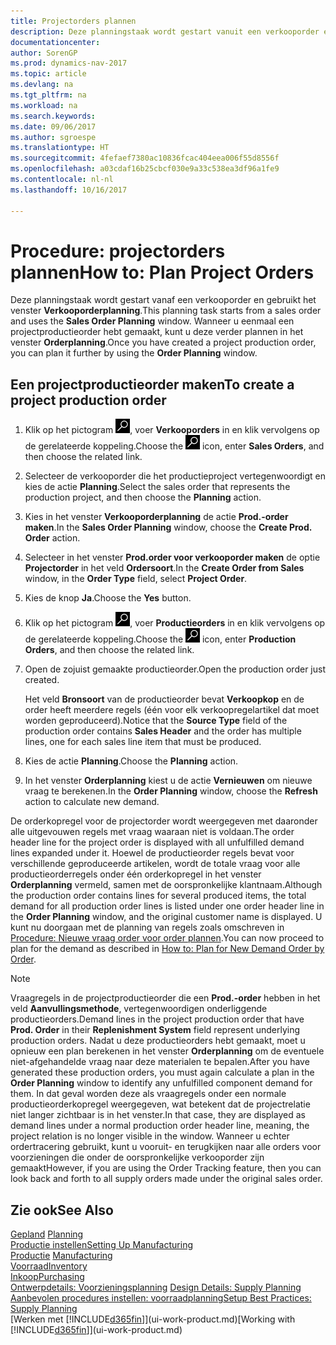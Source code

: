 ```yaml
---
title: Projectorders plannen
description: Deze planningstaak wordt gestart vanuit een verkooporder en gebruikt het venster **Verkooporderplanning**. Wanneer u eenmaal een projectproductieorder hebt gemaakt, kunt u deze verder plannen in het venster **Orderplanning**.
documentationcenter: 
author: SorenGP
ms.prod: dynamics-nav-2017
ms.topic: article
ms.devlang: na
ms.tgt_pltfrm: na
ms.workload: na
ms.search.keywords: 
ms.date: 09/06/2017
ms.author: sgroespe
ms.translationtype: HT
ms.sourcegitcommit: 4fefaef7380ac10836fcac404eea006f55d8556f
ms.openlocfilehash: a03cdaf16b25cbcf030e9a33c538ea3df96a1fe9
ms.contentlocale: nl-nl
ms.lasthandoff: 10/16/2017

---
```

# <a name="how-to-plan-project-orders"></a><span data-ttu-id="fa931-104">Procedure: projectorders plannen</span><span class="sxs-lookup"><span data-stu-id="fa931-104">How to: Plan Project Orders</span></span>
<span data-ttu-id="fa931-105">Deze planningstaak wordt gestart vanaf een verkooporder en gebruikt het venster **Verkooporderplanning**.</span><span class="sxs-lookup"><span data-stu-id="fa931-105">This planning task starts from a sales order and uses the **Sales Order Planning** window.</span></span> <span data-ttu-id="fa931-106">Wanneer u eenmaal een projectproductieorder hebt gemaakt, kunt u deze verder plannen in het venster **Orderplanning**.</span><span class="sxs-lookup"><span data-stu-id="fa931-106">Once you have created a project production order, you can plan it further by using the **Order Planning** window.</span></span>  

## <a name="to-create-a-project-production-order"></a><span data-ttu-id="fa931-107">Een projectproductieorder maken</span><span class="sxs-lookup"><span data-stu-id="fa931-107">To create a project production order</span></span>  

1.  <span data-ttu-id="fa931-108">Klik op het pictogram ![Zoeken naar pagina of rapport](media/ui-search/search_small.png "pictogram Zoeken naar pagina of rapport"), voer **Verkooporders** in en klik vervolgens op de gerelateerde koppeling.</span><span class="sxs-lookup"><span data-stu-id="fa931-108">Choose the ![Search for Page or Report](media/ui-search/search_small.png "Search for Page or Report icon") icon, enter **Sales Orders**, and then choose the related link.</span></span>  
2.  <span data-ttu-id="fa931-109">Selecteer de verkooporder die het productieproject vertegenwoordigt en kies de actie **Planning**.</span><span class="sxs-lookup"><span data-stu-id="fa931-109">Select the sales order that represents the production project, and then choose the **Planning** action.</span></span>  
4.  <span data-ttu-id="fa931-110">Kies in het venster **Verkooporderplanning** de actie **Prod.-order maken**.</span><span class="sxs-lookup"><span data-stu-id="fa931-110">In the **Sales Order Planning** window, choose  the **Create Prod. Order** action.</span></span>  
5.  <span data-ttu-id="fa931-111">Selecteer in het venster **Prod.order voor verkooporder maken** de optie **Projectorder** in het veld **Ordersoort**.</span><span class="sxs-lookup"><span data-stu-id="fa931-111">In the **Create Order from Sales** window, in the **Order Type** field, select **Project Order**.</span></span>  
6.  <span data-ttu-id="fa931-112">Kies de knop **Ja**.</span><span class="sxs-lookup"><span data-stu-id="fa931-112">Choose the **Yes** button.</span></span>  
7.  <span data-ttu-id="fa931-113">Klik op het pictogram ![Zoeken naar pagina of rapport](media/ui-search/search_small.png "pictogram Zoeken naar pagina of rapport"), voer **Productieorders** in en klik vervolgens op de gerelateerde koppeling.</span><span class="sxs-lookup"><span data-stu-id="fa931-113">Choose the ![Search for Page or Report](media/ui-search/search_small.png "Search for Page or Report icon") icon, enter **Production Orders**, and then choose the related link.</span></span>
8. <span data-ttu-id="fa931-114">Open de zojuist gemaakte productieorder.</span><span class="sxs-lookup"><span data-stu-id="fa931-114">Open the production order just created.</span></span>  

    <span data-ttu-id="fa931-115">Het veld **Bronsoort** van de productieorder bevat **Verkoopkop** en de order heeft meerdere regels (één voor elk verkoopregelartikel dat moet worden geproduceerd).</span><span class="sxs-lookup"><span data-stu-id="fa931-115">Notice that the **Source Type** field of the production order contains **Sales Header** and the order has multiple lines, one for each sales line item that must be produced.</span></span>  
9. <span data-ttu-id="fa931-116">Kies de actie **Planning**.</span><span class="sxs-lookup"><span data-stu-id="fa931-116">Choose the **Planning** action.</span></span>
10. <span data-ttu-id="fa931-117">In het venster **Orderplanning** kiest u de actie **Vernieuwen** om nieuwe vraag te berekenen.</span><span class="sxs-lookup"><span data-stu-id="fa931-117">In the **Order Planning** window, choose the **Refresh** action to calculate new demand.</span></span>  

<span data-ttu-id="fa931-118">De orderkopregel voor de projectorder wordt weergegeven met daaronder alle uitgevouwen regels met vraag waaraan niet is voldaan.</span><span class="sxs-lookup"><span data-stu-id="fa931-118">The order header line for the project order is displayed with all unfulfilled demand lines expanded under it.</span></span> <span data-ttu-id="fa931-119">Hoewel de productieorder regels bevat voor verschillende geproduceerde artikelen, wordt de totale vraag voor alle productieorderregels onder één orderkopregel in het venster **Orderplanning** vermeld, samen met de oorspronkelijke klantnaam.</span><span class="sxs-lookup"><span data-stu-id="fa931-119">Although the production order contains lines for several produced items, the total demand for all production order lines is listed under one order header line in the **Order Planning** window, and the original customer name is displayed.</span></span> <span data-ttu-id="fa931-120">U kunt nu doorgaan met de planning van regels zoals omschreven in [Procedure: Nieuwe vraag order voor order plannen](production-how-to-plan-for-new-demand.md).</span><span class="sxs-lookup"><span data-stu-id="fa931-120">You can now proceed to plan for the demand as described in [How to: Plan for New Demand Order by Order](production-how-to-plan-for-new-demand.md).</span></span>  

> [!NOTE]  
>  <span data-ttu-id="fa931-121">Vraagregels in de projectproductieorder die een **Prod.-order** hebben in het veld **Aanvullingsmethode**, vertegenwoordigen onderliggende productieorders.</span><span class="sxs-lookup"><span data-stu-id="fa931-121">Demand lines in the project production order that have **Prod. Order** in their **Replenishment System** field represent underlying production orders.</span></span> <span data-ttu-id="fa931-122">Nadat u deze productieorders hebt gemaakt, moet u opnieuw een plan berekenen in het venster **Orderplanning** om de eventuele niet-afgehandelde vraag naar deze materialen te bepalen.</span><span class="sxs-lookup"><span data-stu-id="fa931-122">After you have generated these production orders, you must again calculate a plan in the **Order Planning** window to identify any unfulfilled component demand for them.</span></span> <span data-ttu-id="fa931-123">In dat geval worden deze als vraagregels onder een normale productieorderkopregel weergegeven, wat betekent dat de projectrelatie niet langer zichtbaar is in het venster.</span><span class="sxs-lookup"><span data-stu-id="fa931-123">In that case, they are displayed as demand lines under a normal production order header line, meaning, the project relation is no longer visible in the window.</span></span> <span data-ttu-id="fa931-124">Wanneer u echter ordertracering gebruikt, kunt u vooruit- en terugkijken naar alle orders voor voorzieningen die onder de oorspronkelijke verkooporder zijn gemaakt</span><span class="sxs-lookup"><span data-stu-id="fa931-124">However, if you are using the Order Tracking feature, then you can look back and forth to all supply orders made under the original sales order.</span></span>  

## <a name="see-also"></a><span data-ttu-id="fa931-125">Zie ook</span><span class="sxs-lookup"><span data-stu-id="fa931-125">See Also</span></span>
<span data-ttu-id="fa931-126">[Gepland](production-planning.md) </span><span class="sxs-lookup"><span data-stu-id="fa931-126">[Planning](production-planning.md) </span></span>  
[<span data-ttu-id="fa931-127">Productie instellen</span><span class="sxs-lookup"><span data-stu-id="fa931-127">Setting Up Manufacturing</span></span>](production-configure-production-processes.md)  
<span data-ttu-id="fa931-128">[Productie](production-manage-manufacturing.md)  </span><span class="sxs-lookup"><span data-stu-id="fa931-128">[Manufacturing](production-manage-manufacturing.md)  </span></span>  
[<span data-ttu-id="fa931-129">Voorraad</span><span class="sxs-lookup"><span data-stu-id="fa931-129">Inventory</span></span>](inventory-manage-inventory.md)  
[<span data-ttu-id="fa931-130">Inkoop</span><span class="sxs-lookup"><span data-stu-id="fa931-130">Purchasing</span></span>](purchasing-manage-purchasing.md)  
<span data-ttu-id="fa931-131">[Ontwerpdetails: Voorzieningsplanning](design-details-supply-planning.md) </span><span class="sxs-lookup"><span data-stu-id="fa931-131">[Design Details: Supply Planning](design-details-supply-planning.md) </span></span>  
[<span data-ttu-id="fa931-132">Aanbevolen procedures instellen: voorraadplanning</span><span class="sxs-lookup"><span data-stu-id="fa931-132">Setup Best Practices: Supply Planning</span></span>](setup-best-practices-supply-planning.md)  
<span data-ttu-id="fa931-133">[Werken met [!INCLUDE[d365fin](includes/d365fin_md.md)]](ui-work-product.md)</span><span class="sxs-lookup"><span data-stu-id="fa931-133">[Working with [!INCLUDE[d365fin](includes/d365fin_md.md)]](ui-work-product.md)</span></span>

